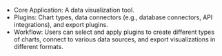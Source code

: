 - Core Application: A data visualization tool.
- Plugins: Chart types, data connectors (e.g., database connectors, API integrations), and export plugins.
- Workflow: Users can select and apply plugins to create different types of charts, connect to various data sources, and export visualizations in different formats.